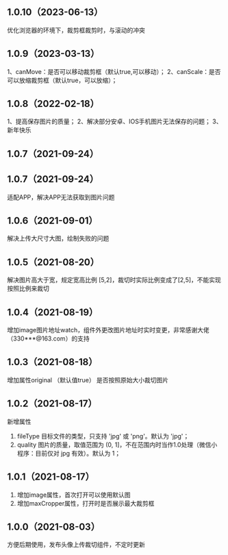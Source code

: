 ## 1.0.10（2023-06-13）
优化浏览器的环境下，裁剪框裁剪时，与滚动的冲突
## 1.0.9（2023-03-13）
1、canMove：是否可以移动裁剪框（默认true,可以移动）；
2、canScale：是否可以放缩裁剪框（默认true，可以放缩）；
## 1.0.8（2022-02-18）
1、提高保存图片的质量；
2、解决部分安卓、IOS手机图片无法保存的问题；
3、新年快乐
## 1.0.7（2021-09-24）
## 1.0.7（2021-09-24）
适配APP，解决APP无法获取到图片问题
## 1.0.6（2021-09-01）
解决上传大尺寸大图，绘制失败的问题
## 1.0.5（2021-08-20）
解决图片高大于宽，规定宽高比例 [5,2]，裁切时实际比例变成了[2,5]，不能实现按照比例来裁切
## 1.0.4（2021-08-19）
增加image图片地址watch，组件外更改图片地址时实时变更，非常感谢大佬（330***@163.com）的支持
## 1.0.3（2021-08-18）
增加属性original （默认值true） 是否按照原始大小裁切图片
## 1.0.2（2021-08-17）
新增属性
1. fileType 目标文件的类型，只支持 'jpg' 或 'png'。默认为 'jpg'；
2. quality 图片的质量，取值范围为 (0, 1]，不在范围内时当作1.0处理（微信小程序：目前仅对 jpg 有效）。默认为 1；
## 1.0.1（2021-08-17）
1. 增加image属性，首次打开可以使用默认图
2. 增加maxCropper属性，打开时是否展示最大裁剪框
## 1.0.0（2021-08-03）
方便后期使用，发布头像上传裁切组件，不定时更新

